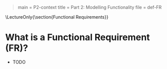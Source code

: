 > main = P2-context 
> title = Part 2: Modelling Functionality
> file = def-FR

\LectureOnly{\section{Functional Requirements}}

# What is a Functional Requirement (FR)?

* TODO